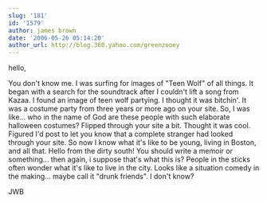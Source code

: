 ```yaml
---
slug: '181'
id: '1579'
author: james brown
date: '2006-05-26 05:14:20'
author_url: http://blog.360.yahoo.com/greenzooey
---
```

hello,

You don't know me.  I was surfing for images of "Teen Wolf" of all things.  It began with a search for the soundtrack after I couldn't lift a song from Kazaa.  I found an image of teen wolf partying.  I thought it was bitchin'.  It was a costume party from three years or more ago on your site.  So, I was like... who in the name of God are these people with such elaborate halloween costumes?  Flipped through your site a bit.  Thought it was cool.  Figured I'd post to let you know that a complete stranger had looked through your site.  So now I know what it's like to be young, living in Boston, and all that.  Hello from the dirty south!  You should write a memoir or something... then again, i suppose that's what this is?  People in the sticks often wonder what it's like to live in the city.  Looks like a situation comedy in the making...  maybe call it "drunk friends".  I don't know?

JWB
